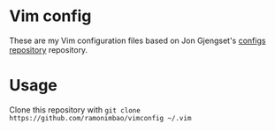 # Vim config

These are my Vim configuration files based on Jon Gjengset's [configs repository](https://github.com/jonhoo/configs) repository.

# Usage

Clone this repository with `git clone https://github.com/ramonimbao/vimconfig ~/.vim`
